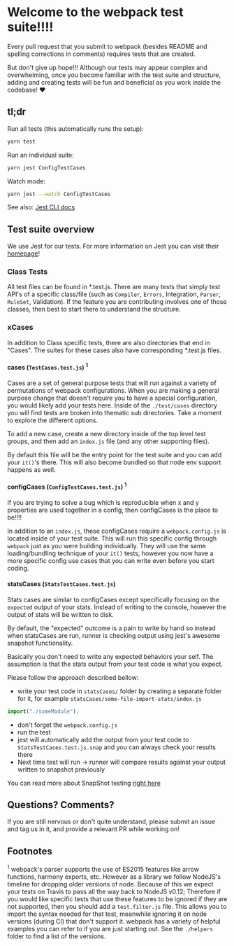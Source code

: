 # Welcome to the webpack test suite!!!!
Every pull request that you submit to webpack (besides README and spelling corrections in comments) requires tests that are created.

But don't give up hope!!! Although our tests may appear complex and overwhelming, once you become familiar with the test suite and structure, adding and creating tests will be fun and beneficial as you work inside the codebase! ❤

## tl;dr
Run all tests (this automatically runs the setup):
```sh
yarn test
```

Run an individual suite:
```sh
yarn jest ConfigTestCases
```

Watch mode:
```sh
yarn jest --watch ConfigTestCases
```

See also: [Jest CLI docs](https://jestjs.io/docs/cli)

## Test suite overview
We use Jest for our tests. For more information on Jest you can visit their [homepage](https://jestjs.io/)!

### Class Tests
All test files can be found in *.test.js. There are many tests that simply test API's of a specific class/file (such as `Compiler`, `Errors`, Integration, `Parser`, `RuleSet`, Validation).
If the feature you are contributing involves one of those classes, then best to start there to understand the structure.

### xCases
In addition to Class specific tests, there are also directories that end in "Cases". The suites for these cases also have corresponding *.test.js files.

#### cases (`TestCases.test.js`) <sup>1</sup>
Cases are a set of general purpose tests that will run against a variety of permutations of webpack configurations. When you are making a general purpose change that doesn't require you to have a special configuration, you would likely add your tests here. Inside of the `./test/cases` directory you will find tests are broken into thematic sub directories. Take a moment to explore the different options.

To add a new case, create a new directory inside of the top level test groups, and then add an `index.js` file (and any other supporting files).

By default this file will be the entry point for the test suite and you can add your `it()`'s there. This will also become bundled so that node env support happens as well.

#### configCases (`ConfigTestCases.test.js`) <sup>1</sup>
If you are trying to solve a bug which is reproducible when x and y properties are used together in a config, then configCases is the place to be!!!!

In addition to an `index.js`, these configCases require a `webpack.config.js` is located inside of your test suite. This will run this specific config through `webpack` just as you were building individually. They will use the same loading/bundling technique of your `it()` tests, however you now have a more specific config use cases that you can write even before you start coding.

#### statsCases (`StatsTestCases.test.js`)
Stats cases are similar to configCases except specifically focusing on the `expected` output of your stats. Instead of writing to the console, however the output of stats will be written to disk.

By default, the "expected" outcome is a pain to write by hand so instead when statsCases are run, runner is checking output using jest's awesome snapshot functionality.

Basically you don't need to write any expected behaviors your self. The assumption is that the stats output from your test code is what you expect.

Please follow the approach described bellow:

* write your test code in `statsCases/` folder by creating a separate folder for it, for example `statsCases/some-file-import-stats/index.js`

```javascript
import("./someModule");
```
* don't forget the `webpack.config.js`
* run the test
* jest will automatically add the output from your test code to `StatsTestCases.test.js.snap` and you can always check your results there
* Next time test will run -> runner will compare results against your output written to snapshot previously

You can read more about SnapShot testing [right here](https://jestjs.io/docs/snapshot-testing)

## Questions? Comments?
If you are still nervous or don't quite understand, please submit an issue and tag us in it, and provide a relevant PR while working on!


## Footnotes
<sup>1</sup> webpack's parser supports the use of ES2015 features like arrow functions, harmony exports, etc. However as a library we follow NodeJS's timeline for dropping older versions of node. Because of this we expect your tests on Travis to pass all the way back to NodeJS v0.12; Therefore if you would like specific tests that use these features to be ignored if they are not supported, then you should add a `test.filter.js` file. This allows you to import the syntax needed for that test, meanwhile ignoring it on node versions (during CI) that don't support it. webpack has a variety of helpful examples you can refer to if you are just starting out. See the `./helpers` folder to find a list of the versions.
